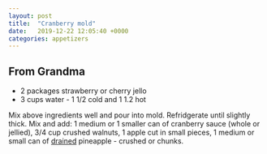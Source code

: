 ```yaml
---
layout: post
title:  "Cranberry mold"
date:   2019-12-22 12:05:40 +0000
categories: appetizers
---
```


## From Grandma
* 2 packages strawberry or cherry jello
* 3 cups water - 1 1/2 cold and 1 1.2 hot


Mix above ingredients well and pour into mold. Refridgerate until slightly thick. Mix and add: 1 medium or 1 smaller can of cranberry sauce (whole or jellied), 3/4 cup crushed walnuts, 1 apple cut in small pieces, 1 medium or small can of <u>drained</u> pineapple - crushed or chunks. 
